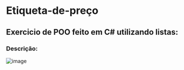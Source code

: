 # Etiqueta-de-preço

## Exercicio de POO feito em C# utilizando listas:

### Descrição:

![image](https://github.com/user-attachments/assets/2b129057-a0fb-4e97-966e-448bcdfdf388)
